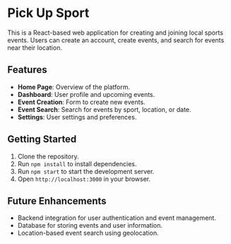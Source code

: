 # Pick Up Sport

This is a React-based web application for creating and joining local sports events. Users can create an account, create events, and search for events near their location.

## Features

- **Home Page**: Overview of the platform.
- **Dashboard**: User profile and upcoming events.
- **Event Creation**: Form to create new events.
- **Event Search**: Search for events by sport, location, or date.
- **Settings**: User settings and preferences.

## Getting Started

1. Clone the repository.
2. Run `npm install` to install dependencies.
3. Run `npm start` to start the development server.
4. Open `http://localhost:3000` in your browser.

## Future Enhancements

- Backend integration for user authentication and event management.
- Database for storing events and user information.
- Location-based event search using geolocation.

